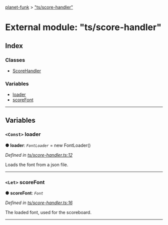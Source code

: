 [planet-funk](../README.md) > ["ts/score-handler"](../modules/_ts_score_handler_.md)

# External module: "ts/score-handler"

## Index

### Classes

* [ScoreHandler](../classes/_ts_score_handler_.scorehandler.md)

### Variables

* [loader](_ts_score_handler_.md#loader)
* [scoreFont](_ts_score_handler_.md#scorefont)

---

## Variables

<a id="loader"></a>

### `<Const>` loader

**● loader**: *`FontLoader`* =  new FontLoader()

*Defined in [ts/score-handler.ts:12](https://github.com/WilliamRADFunk/planet-funk/blob/2946feb/src/ts/score-handler.ts#L12)*

Loads the font from a json file.

___
<a id="scorefont"></a>

### `<Let>` scoreFont

**● scoreFont**: *`Font`*

*Defined in [ts/score-handler.ts:16](https://github.com/WilliamRADFunk/planet-funk/blob/2946feb/src/ts/score-handler.ts#L16)*

The loaded font, used for the scoreboard.

___

